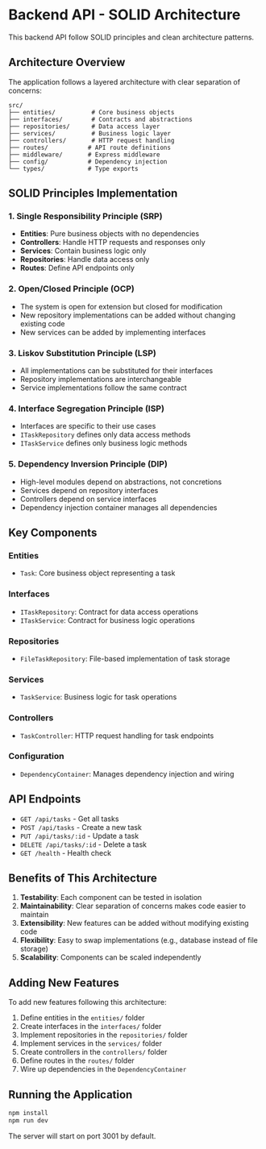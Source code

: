 # Backend API - SOLID Architecture

This backend API follow SOLID principles and clean architecture patterns.

## Architecture Overview

The application follows a layered architecture with clear separation of concerns:

```
src/
├── entities/          # Core business objects
├── interfaces/        # Contracts and abstractions
├── repositories/      # Data access layer
├── services/          # Business logic layer
├── controllers/       # HTTP request handling
├── routes/           # API route definitions
├── middleware/       # Express middleware
├── config/           # Dependency injection
└── types/            # Type exports
```

## SOLID Principles Implementation

### 1. Single Responsibility Principle (SRP)
- **Entities**: Pure business objects with no dependencies
- **Controllers**: Handle HTTP requests and responses only
- **Services**: Contain business logic only
- **Repositories**: Handle data access only
- **Routes**: Define API endpoints only

### 2. Open/Closed Principle (OCP)
- The system is open for extension but closed for modification
- New repository implementations can be added without changing existing code
- New services can be added by implementing interfaces

### 3. Liskov Substitution Principle (LSP)
- All implementations can be substituted for their interfaces
- Repository implementations are interchangeable
- Service implementations follow the same contract

### 4. Interface Segregation Principle (ISP)
- Interfaces are specific to their use cases
- `ITaskRepository` defines only data access methods
- `ITaskService` defines only business logic methods

### 5. Dependency Inversion Principle (DIP)
- High-level modules depend on abstractions, not concretions
- Services depend on repository interfaces
- Controllers depend on service interfaces
- Dependency injection container manages all dependencies

## Key Components

### Entities
- `Task`: Core business object representing a task

### Interfaces
- `ITaskRepository`: Contract for data access operations
- `ITaskService`: Contract for business logic operations

### Repositories
- `FileTaskRepository`: File-based implementation of task storage

### Services
- `TaskService`: Business logic for task operations

### Controllers
- `TaskController`: HTTP request handling for task endpoints

### Configuration
- `DependencyContainer`: Manages dependency injection and wiring

## API Endpoints

- `GET /api/tasks` - Get all tasks
- `POST /api/tasks` - Create a new task
- `PUT /api/tasks/:id` - Update a task
- `DELETE /api/tasks/:id` - Delete a task
- `GET /health` - Health check

## Benefits of This Architecture

1. **Testability**: Each component can be tested in isolation
2. **Maintainability**: Clear separation of concerns makes code easier to maintain
3. **Extensibility**: New features can be added without modifying existing code
4. **Flexibility**: Easy to swap implementations (e.g., database instead of file storage)
5. **Scalability**: Components can be scaled independently

## Adding New Features

To add new features following this architecture:

1. Define entities in the `entities/` folder
2. Create interfaces in the `interfaces/` folder
3. Implement repositories in the `repositories/` folder
4. Implement services in the `services/` folder
5. Create controllers in the `controllers/` folder
6. Define routes in the `routes/` folder
7. Wire up dependencies in the `DependencyContainer`

## Running the Application

```bash
npm install
npm run dev
```

The server will start on port 3001 by default. 